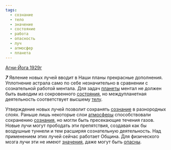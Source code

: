 ```yaml
---
tags:
  - сознание
  - тело
  - значение
  - состояние
  - работа
  - опасность
  - луч
  - атмосфер
  - планета
---
```


[Агни-Йога 1929г](https://127.0.0.1:4002/agni/1929)

___7___
Явление новых лучей вводит в Наши планы прекрасные дополнения. Уплотнение астрала само по себе незначительно в сравнении с сознательной работой ментала. Для задач [планеты](../../../tags/#планета) ментал не должен быть выводим из сокровенного [состояния](../../../tags/#состояние), но междупланетная деятельность соответствует высшему [телу](../../../tags/#тело).   

Утверждение новых лучей позволит сохранять [сознание](../../../tags/#сознание) в разнородных слоях. Раньше лишь некоторые слои [атмосферы](../../../tags/#атмосфер) способствовали сохранению [сознания](../../../tags/#сознание), но могли быть пресекающие течения газов. Новые лучи могут прободать эти препятствия, создавая как бы воздушные туннели и тем расширяя сознательную деятельность. Над применением этих лучей сейчас работает Община. Для физического мозга лучи эти не имеют [значения](../../../tags/#значение), даже могут быть [опасны](../../../tags/#опасность).